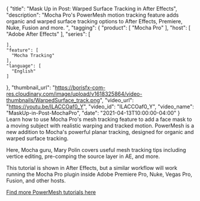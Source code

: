 {
  "title": "Mask Up in Post: Warped Surface Tracking in After Effects",
  "description": "Mocha Pro's PowerMesh motion tracking feature adds organic and warped surface tracking options to After Effects, Premiere, Nuke, Fusion and more. ",
  "tagging": {
    "product": [
      "Mocha Pro"
    ],
    "host": [
      "Adobe After Effects"
    ],
    "series": [

    ],
    "feature": [
      "Mocha Tracking"
    ],
    "language": [
      "English"
    ]
  },
  "thumbnail_url": "https://borisfx-com-res.cloudinary.com/image/upload/v1618325864/video-thumbnails/WarpedSurface_track.png",
  "video_url": "https://youtu.be/ILACCOaf0_Y",
  "video_id": "ILACCOaf0_Y",
  "video_name": "MaskUp-in-Post-MochaPro",
  "date": "2021-04-13T10:00:00-04:00"
}
Learn how to use Mocha Pro's mesh tracking feature to add a face mask to a moving subject with realistic warping and tracked motion. PowerMesh is a new addition to Mocha's powerful planar tracking, designed for organic and warped surface tracking. 

Here, Mocha guru, Mary Polin covers useful mesh tracking tips including vertice editing, pre-comping the source layer in AE, and more. 

This tutorial is shown in After Effects, but a similar workflow will work running the Mocha Pro plugin inside Adobe Premiere Pro, Nuke, Vegas Pro, Fusion, and other hosts. 

[Find more PowerMesh tutorials here](https://borisfx.com/videos/?tags=feature:PowerMesh&search=)
